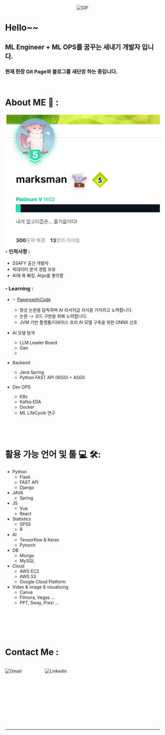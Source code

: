
<div align="center">
<img alt="GIF" src="https://github.com/DataMarksman/DataMarksman/blob/master/assets/front_1.gif">
</div>

# Hello~~
## ML Engineer + ML OPS를 꿈꾸는 새내기 개발자 입니다.
### 현재 한창 Git Page와 블로그를 새단장 하는 중입니다.

</br>


# About ME 💬 :

### 

<img width="500" alt="PNG" align="right" src="https://github.com/DataMarksman/DataMarksman/blob/master/assets/backjun.png">

### - 인적사항 :
- SSAFY 출신 개발자
- 빅데이터 분석 경험 보유
- AI에 푹 빠짐. Algo를 좋아함

### - Learning :
- ✨ [PaperswithCode](https://paperswithcode.com) 
  - 항상 논문을 탐독하며 AI 리서처급 지식을 가지려고 노력합니다.
  - 논문 -> 코드 구현을 위해 노력합니다.
  - JVM 기반 플랫폼/디바이스 프리 AI 모델 구축을 위한 ONNX 선호
 
- AI 모델 탐색
  - LLM Leader Board
  - Gan
  - 

- Backend
  - Java Spring
  - Python FAST API (WSGI + ASGI)

- Dev OPS
  - K8s
  - Kafka EDA
  - Docker
  - ML LifeCycle 연구


</br>
</br>
</br>



# 활용 가능 언어 및 툴 ‍💻 🛠:

- Python
  - Flask
  - FAST API
  - Django
- JAVA
  - Spring
- JS
  - Vue
  - React
- Statistics
  - SPSS
  - R
- AI
  - Tensorflow & Keras
  - Pytorch
- DB
  - Mongo
  - MySQL
- Cloud
  - AWS EC2
  - AWS S3
  - Google Cloud Platform
- Video & image & visualizing
  - Canva
  - Filmora, Vegas ...
  - PPT, Sway, Prezi ...
</br>

<p align="center">

</br>
</br>
</br>



# Contact Me :

<p>
 </br>

<a href="mailto:ashutosh.saxena.zkstizn@gmail.com">
 <img align="left" alt="Gmail" width="130" hight="100" src="https://github.com/Xx-Ashutosh-xX/Xx-Ashutosh-xX/blob/master/assets/icons/gmail.png" />
</a>
<a href="https://www.linkedin.com/in/환석-강-a0497027b/">
  <img align="left" alt="Linkedin" width="150" hight="100" src="https://github.com/Xx-Ashutosh-xX/Xx-Ashutosh-xX/blob/master/assets/icons/linkedin.png" />
</br>
</br>
</br>
 </p>


</br>
</br>
</br>
</br>
</br>
</br>
</br>



*************

